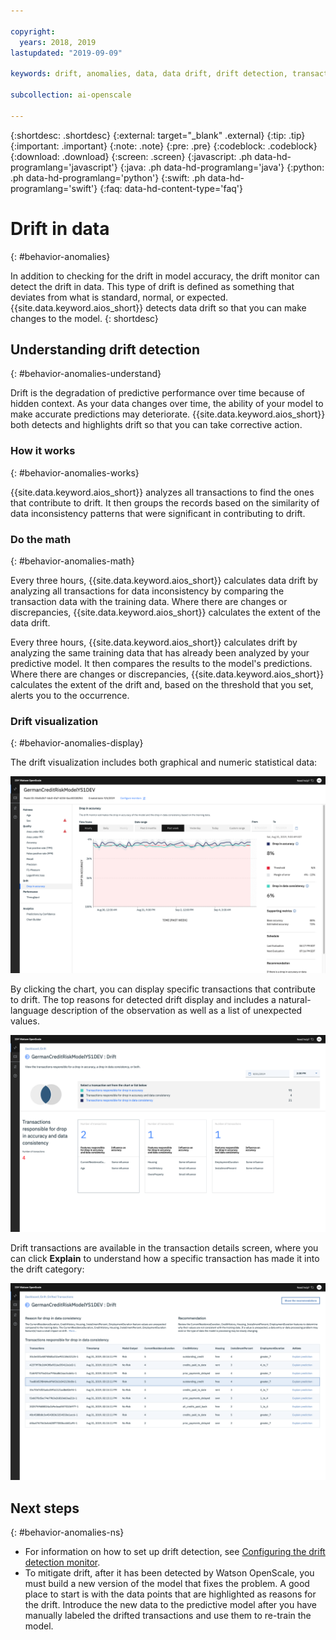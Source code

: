 ```yaml
---

copyright:
  years: 2018, 2019
lastupdated: "2019-09-09"

keywords: drift, anomalies, data, data drift, drift detection, transactions

subcollection: ai-openscale

---
```


{:shortdesc: .shortdesc}
{:external: target="_blank" .external}
{:tip: .tip}
{:important: .important}
{:note: .note}
{:pre: .pre}
{:codeblock: .codeblock}
{:download: .download}
{:screen: .screen}
{:javascript: .ph data-hd-programlang='javascript'}
{:java: .ph data-hd-programlang='java'}
{:python: .ph data-hd-programlang='python'}
{:swift: .ph data-hd-programlang='swift'}
{:faq: data-hd-content-type='faq'}

# Drift in data
{: #behavior-anomalies}

In addition to checking for the drift in model accuracy, the drift monitor can detect the drift in data. This type of drift is defined as something that deviates from what is standard, normal, or expected. {{site.data.keyword.aios_short}} detects data drift so that you can make changes to the model.
{: shortdesc}

## Understanding drift detection
{: #behavior-anomalies-understand}

Drift is the degradation of predictive performance over time because of hidden context. As your data changes over time, the ability of your model to make accurate predictions may deteriorate. {{site.data.keyword.aios_short}} both detects and highlights drift so that you can take corrective action.

### How it works
{: #behavior-anomalies-works}

{{site.data.keyword.aios_short}} analyzes all transactions to find the ones that contribute to drift. It then groups the records based on the similarity of data inconsistency patterns that were significant in contributing to drift.



### Do the math
{: #behavior-anomalies-math}

Every three hours, {{site.data.keyword.aios_short}} calculates data drift by analyzing all transactions for data inconsistency by
comparing the transaction data with the training data. Where there are changes or discrepancies, {{site.data.keyword.aios_short}} calculates the extent of the data drift.

Every three hours, {{site.data.keyword.aios_short}} calculates drift by analyzing the same training data that has already been analyzed by your predictive model. It then compares the results to the model's predictions. Where there are changes or discrepancies, {{site.data.keyword.aios_short}} calculates the extent of the drift and, based on the threshold that you set, alerts you to the occurrence. 


### Drift visualization
{: #behavior-anomalies-display}

The drift visualization includes both graphical and numeric statistical data:

![fairness metrics chart showing drift lower than the set threshold](images/wos-drift-example.png)

By clicking the chart, you can display specific transactions that contribute to drift. The top reasons for detected drift display and includes a natural-language description of the observation as well as a list of unexpected values.

![fairness metrics chart showing drift lower than the set threshold](images/wos-drift-detection-example.png)

Drift transactions are available in the transaction details screen, where you can click **Explain** to understand how a specific transaction has made it into the drift category:

![fairness metrics chart showing drift lower than the set threshold](images/wos-drift-detection-transactions.png)


## Next steps
{: #behavior-anomalies-ns}

- For information on how to set up drift detection, see [Configuring the drift detection monitor](/docs/services/ai-openscale?topic=ai-openscale-behavior-drift-config).
- To mitigate drift, after it has been detected by Watson OpenScale, you must build a new version of the model that fixes the problem. A good place to start is with the data points that are highlighted as reasons for the drift. Introduce the new data to the predictive model after you have manually labeled the drifted transactions and use them to re-train the model.
